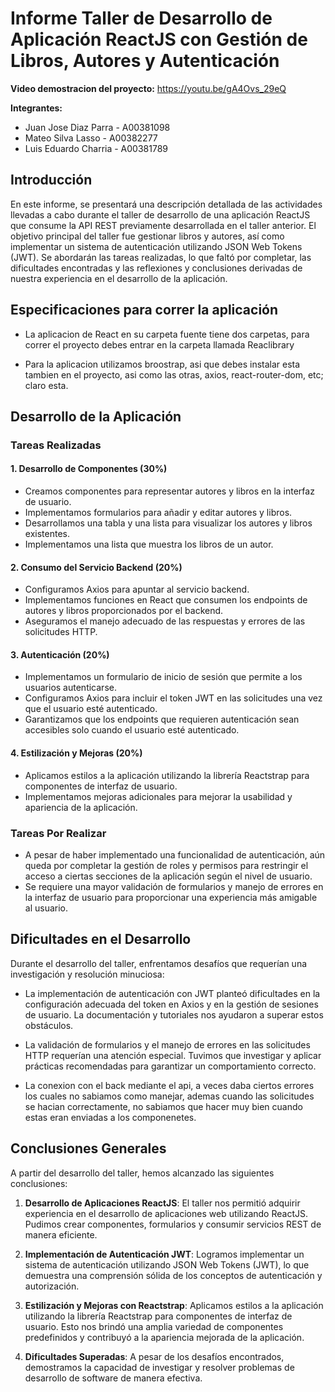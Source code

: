 # Informe Taller de Desarrollo de Aplicación ReactJS con Gestión de Libros, Autores y Autenticación

**Video demostracion del proyecto:** https://youtu.be/gA4Ovs_29eQ

**Integrantes:**

* Juan Jose Diaz Parra - A00381098
* Mateo Silva Lasso - A00382277
* Luis Eduardo Charria - A00381789

## Introducción

En este informe, se presentará una descripción detallada de las actividades llevadas a cabo durante el taller de desarrollo de una aplicación ReactJS que consume la API REST previamente desarrollada en el taller anterior. El objetivo principal del taller fue gestionar libros y autores, así como implementar un sistema de autenticación utilizando JSON Web Tokens (JWT). Se abordarán las tareas realizadas, lo que faltó por completar, las dificultades encontradas y las reflexiones y conclusiones derivadas de nuestra experiencia en el desarrollo de la aplicación.

## Especificaciones para correr la aplicación 

- La aplicacion de React en su carpeta fuente tiene dos carpetas, para correr el proyecto debes entrar en la carpeta llamada Reaclibrary

- Para la aplicacion utilizamos broostrap, asi que debes instalar esta tambien en el proyecto, asi como las otras, axios, react-router-dom, etc; claro esta.

## Desarrollo de la Aplicación

### Tareas Realizadas

#### 1. Desarrollo de Componentes (30%)

- Creamos componentes para representar autores y libros en la interfaz de usuario.
- Implementamos formularios para añadir y editar autores y libros.
- Desarrollamos una tabla y una lista para visualizar los autores y libros existentes.
- Implementamos una lista que muestra los libros de un autor.

#### 2. Consumo del Servicio Backend (20%)

- Configuramos Axios para apuntar al servicio backend.
- Implementamos funciones en React que consumen los endpoints de autores y libros proporcionados por el backend.
- Aseguramos el manejo adecuado de las respuestas y errores de las solicitudes HTTP.

#### 3. Autenticación (20%)

- Implementamos un formulario de inicio de sesión que permite a los usuarios autenticarse.
- Configuramos Axios para incluir el token JWT en las solicitudes una vez que el usuario esté autenticado.
- Garantizamos que los endpoints que requieren autenticación sean accesibles solo cuando el usuario esté autenticado.

#### 4. Estilización y Mejoras (20%)

- Aplicamos estilos a la aplicación utilizando la librería Reactstrap para componentes de interfaz de usuario.
- Implementamos mejoras adicionales para mejorar la usabilidad y apariencia de la aplicación.

### Tareas Por Realizar

- A pesar de haber implementado una funcionalidad de autenticación, aún queda por completar la gestión de roles y permisos para restringir el acceso a ciertas secciones de la aplicación según el nivel de usuario.
- Se requiere una mayor validación de formularios y manejo de errores en la interfaz de usuario para proporcionar una experiencia más amigable al usuario.

## Dificultades en el Desarrollo

Durante el desarrollo del taller, enfrentamos desafíos que requerían una investigación y resolución minuciosa:

- La implementación de autenticación con JWT planteó dificultades en la configuración adecuada del token en Axios y en la gestión de sesiones de usuario. La documentación y tutoriales nos ayudaron a superar estos obstáculos.

- La validación de formularios y el manejo de errores en las solicitudes HTTP requerían una atención especial. Tuvimos que investigar y aplicar prácticas recomendadas para garantizar un comportamiento correcto.

- La conexion con el back mediante el api, a veces daba ciertos errores los cuales no sabiamos como manejar, ademas cuando las solicitudes se hacian correctamente, no sabiamos que hacer muy bien cuando estas eran enviadas a los componenetes.

## Conclusiones Generales

A partir del desarrollo del taller, hemos alcanzado las siguientes conclusiones:

1. **Desarrollo de Aplicaciones ReactJS**: El taller nos permitió adquirir experiencia en el desarrollo de aplicaciones web utilizando ReactJS. Pudimos crear componentes, formularios y consumir servicios REST de manera eficiente.

2. **Implementación de Autenticación JWT**: Logramos implementar un sistema de autenticación utilizando JSON Web Tokens (JWT), lo que demuestra una comprensión sólida de los conceptos de autenticación y autorización.

3. **Estilización y Mejoras con Reactstrap**: Aplicamos estilos a la aplicación utilizando la librería Reactstrap para componentes de interfaz de usuario. Esto nos brindó una amplia variedad de componentes predefinidos y contribuyó a la apariencia mejorada de la aplicación.

4. **Dificultades Superadas**: A pesar de los desafíos encontrados, demostramos la capacidad de investigar y resolver problemas de desarrollo de software de manera efectiva.